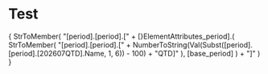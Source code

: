 # Test
{
StrToMember(
    "[period].[period].[" +
    [}ElementAttributes_period].(
        StrToMember(
            "[period].[period].[" +
            NumberToString(Val(Subst([period].[period].[202607QTD].Name, 1, 6)) - 100) + "QTD]"
        ),
        [base_period]
    ) + "]"
)
}
